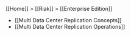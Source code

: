 [[Home]] > [[Riak]] > [[Enterprise Edition]]

* [[Multi Data Center Replication Concepts]]
* [[Multi Data Center Replication Operations]]

